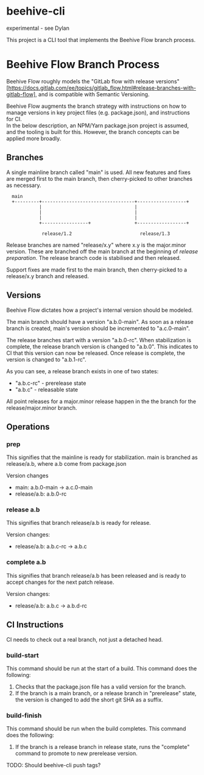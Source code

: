 # beehive-cli
experimental - see Dylan

This project is a CLI tool that implements the Beehive Flow branch process.


Beehive Flow Branch Process
===========================

Beehive Flow roughly models the "GitLab flow with release versions" [https://docs.gitlab.com/ee/topics/gitlab_flow.html#release-branches-with-gitlab-flow],
and is compatible with Semantic Versioning.

Beehive Flow augments the branch strategy with instructions on how to manage versions in key project files (e.g. package.json), and instructions for CI.  
In the below description, an NPM/Yarn package.json project is assumed, and the tooling is built for this. However, the branch concepts can be applied more broadly. 

Branches
--------

A single mainline branch called "main" is used. All new features and fixes are merged first to the main branch, then cherry-picked to other branches as necessary.

```
  main
  +---------+----------------------------------+------------------+
            |                                  |
            |                                  |
            |                                  |
            +-----------------+                +------------------+

             release/1.2                         release/1.3

```

Release branches are named "release/x.y" where x.y is the major.minor version. These are branched off the main branch at the beginning of *release preparation*.
The release branch code is stabilised and then released.

Support fixes are made first to the main branch, then cherry-picked to a release/x.y branch and released.

Versions
--------

Beehive Flow dictates how a project's internal version should be modeled. 

The main branch should have a version "a.b.0-main". As soon as a release branch is created, main's version should be incremented to "a.c.0-main".  

The release branches start with a version "a.b.0-rc". When stabilization is complete, the release branch version is changed to "a.b.0". 
This indicates to CI that this version can now be released. Once release is complete, the version is changed to "a.b.1-rc".

As you can see, a release branch exists in one of two states:
- "a.b.c-rc" - prerelease state
- "a.b.c" - releasable state

All point releases for a major.minor release happen in the the branch for the release/major.minor branch.

Operations
----------

### prep

This signifies that the mainline is ready for stabilization.
main is branched as release/a.b, where a.b come from package.json

Version changes
- main: a.b.0-main -> a.c.0-main
- release/a.b: a.b.0-rc

### release a.b

This signifies that branch release/a.b is ready for release. 

Version changes:
- release/a.b: a.b.c-rc -> a.b.c

### complete a.b

This signifies that branch release/a.b has been released and is ready to accept changes for the next patch release.

Version changes:
- release/a.b: a.b.c -> a.b.d-rc

CI Instructions
---------------

CI needs to check out a real branch, not just a detached head.

### build-start

This command should be run at the start of a build. This command does the following:

 1. Checks that the package.json file has a valid version for the branch.
 2. If the branch is a main branch, or a release branch in "prerelease" state, the version is changed to add the short git SHA as a suffix. 


### build-finish

This command should be run when the build completes. This command does the following:

 1. If the branch is a release branch in release state, runs the "complete" command to promote to new prerelease version.

TODO: Should beehive-cli push tags?

